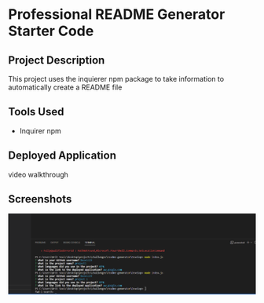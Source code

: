 # Professional README Generator Starter Code

## Project Description

This project uses the inquierer npm package to take information to automatically create a README file

## Tools Used

* Inquirer npm

## Deployed Application

video walkthrough

## Screenshots

![](Develop/assets/application.PNG)